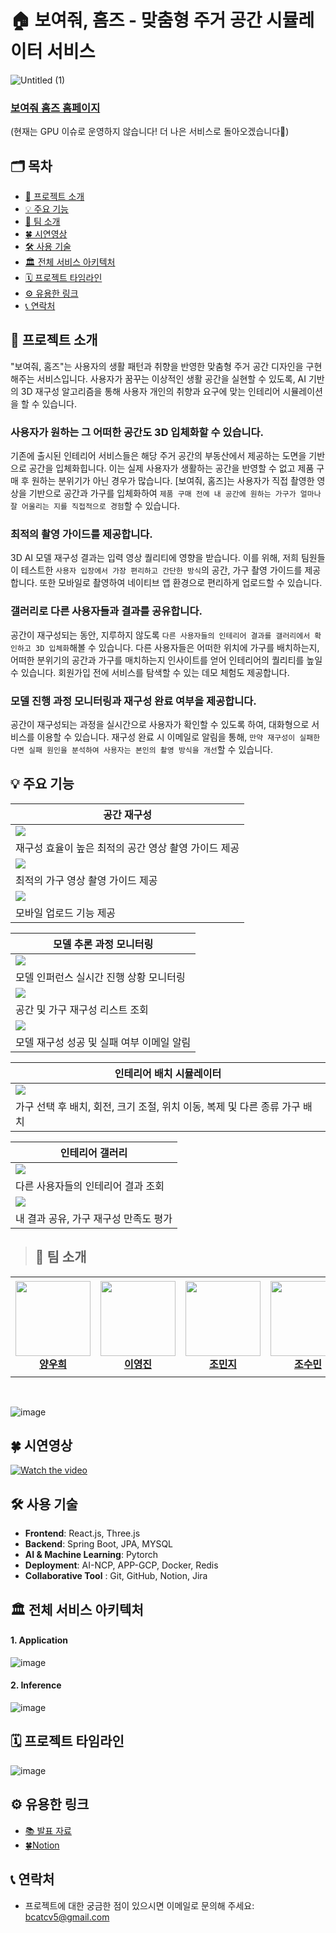 # 🏠 보여줘, 홈즈 - 맞춤형 주거 공간 시뮬레이터 서비스
![Untitled (1)](https://github.com/boostcampaitech6/level2-3-cv-finalproject-cv-05/assets/68053155/55691cec-b71c-4df3-b09a-39aeebbcfecb)

### [보여줘 홈즈 홈페이지](https://zzimkong.ggm.kr/) 
(현재는 GPU 이슈로 운영하지 않습니다! 더 나은 서비스로 돌아오겠습니다👏)

## 🗂️ 목차
- [🌈 프로젝트 소개](https://github.com/boostcampaitech6/level2-3-cv-finalproject-cv-05/blob/main/README.md#-%ED%94%84%EB%A1%9C%EC%A0%9D%ED%8A%B8-%EC%86%8C%EA%B0%9C)<br>
- [💡 주요 기능](https://github.com/boostcampaitech6/level2-3-cv-finalproject-cv-05/blob/main/README.md#-%EC%A3%BC%EC%9A%94-%EA%B8%B0%EB%8A%A5)<br>
- [👥 팀 소개](https://github.com/boostcampaitech6/level2-3-cv-finalproject-cv-05/blob/main/README.md#-%ED%8C%80-%EC%86%8C%EA%B0%9C)<br>
- [🍀 시연영상](https://github.com/boostcampaitech6/level2-3-cv-finalproject-cv-05/blob/main/README.md#-%EC%8B%9C%EC%97%B0%EC%98%81%EC%83%81)<br>
- [🛠 사용 기술](https://github.com/boostcampaitech6/level2-3-cv-finalproject-cv-05/blob/main/README.md#-%EC%82%AC%EC%9A%A9-%EA%B8%B0%EC%88%A0)<br>
- [🏛️ 전체 서비스 아키텍처](https://github.com/boostcampaitech6/level2-3-cv-finalproject-cv-05/blob/main/README.md#%EF%B8%8F-%EC%A0%84%EC%B2%B4-%EC%84%9C%EB%B9%84%EC%8A%A4-%EC%95%84%ED%82%A4%ED%85%8D%EC%B2%98)<br>
- [🗓️ 프로젝트 타임라인](https://github.com/boostcampaitech6/level2-3-cv-finalproject-cv-05/blob/main/README.md#%EF%B8%8F-%ED%94%84%EB%A1%9C%EC%A0%9D%ED%8A%B8-%ED%83%80%EC%9E%84%EB%9D%BC%EC%9D%B8)<br>
- [⚙️ 유용한 링크](https://github.com/boostcampaitech6/level2-3-cv-finalproject-cv-05?tab=readme-ov-file#%EF%B8%8F-%EC%9C%A0%EC%9A%A9%ED%95%9C-%EB%A7%81%ED%81%AC)<br>
- [📞 연락처](https://github.com/boostcampaitech6/level2-3-cv-finalproject-cv-05/blob/main/README.md#-%EC%97%B0%EB%9D%BD%EC%B2%98)<br>

## 🌈 프로젝트 소개
"보여줘, 홈즈"는 사용자의 생활 패턴과 취향을 반영한 맞춤형 주거 공간 디자인을 구현해주는 서비스입니다. 사용자가 꿈꾸는 이상적인 생활 공간을 실현할 수 있도록, AI 기반의 3D 재구성 알고리즘을 통해 사용자 개인의 취향과 요구에 맞는 인테리어 시뮬레이션을 할 수 있습니다.

### 사용자가 원하는 그 어떠한 공간도 3D 입체화할 수 있습니다.
기존에 출시된 인테리어 서비스들은 해당 주거 공간의 부동산에서 제공하는 도면을 기반으로 공간을 입체화힙니다. 이는 실제 사용자가 생활하는 공간을 반영할 수 없고 제품 구매 후 원하는 분위기가 아닌 경우가 많습니다. [보여줘, 홈즈]는 사용자가 직접 촬영한 영상을 기반으로 공간과 가구를 입체화하여 ```제품 구매 전에 내 공간에 원하는 가구가 얼마나 잘 어울리는 지를 직접적으로 경험```할 수 있습니다.

### 최적의 촬영 가이드를 제공합니다.
3D AI 모델 재구성 결과는 입력 영상 퀄리티에 영향을 받습니다. 이를 위해, 저희 팀원들이 테스트한 ```사용자 입장에서 가장 편리하고 간단한 방식```의 공간, 가구 촬영 가이드를 제공합니다. 또한 모바일로 촬영하여 네이티브 앱 환경으로 편리하게 업로드할 수 있습니다.

### 갤러리로 다른 사용자들과 결과를 공유합니다.
공간이 재구성되는 동안, 지루하지 않도록 ```다른 사용자들의 인테리어 결과를 갤러리에서 확인하고 3D 입체화```해볼 수 있습니다. 다른 사용자들은 어떠한 위치에 가구를 배치하는지, 어떠한 분위기의 공간과 가구를 매치하는지 인사이트를 얻어 인테리어의 퀄리티를 높일 수 있습니다. 회원가입 전에 서비스를 탐색할 수 있는 데모 체험도 제공합니다.

### 모델 진행 과정 모니터링과 재구성 완료 여부을 제공합니다.
공간이 재구성되는 과정을 실시간으로 사용자가 확인할 수 있도록 하여, 대화형으로 서비스를 이용할 수 있습니다. 재구성 완료 시 이메일로 알림을 통해, ```만약 재구성이 실패한다면 실패 원인을 분석하여 사용자는 본인의 촬영 방식을 개선```할 수 있습니다.

## 💡 주요 기능
| 공간 재구성 |
| --- |
|<img src = "https://github.com/SangBeom-Hahn/Sketch2Fashion/assets/90328527/1a37c5df-612a-46fc-982a-00e557ad590e">|
| 재구성 효율이 높은 최적의 공간 영상 촬영 가이드 제공 |
|<img src = "https://github.com/SangBeom-Hahn/Sketch2Fashion/assets/90328527/ca40cfc6-49a5-4725-84bc-8e9baa1072ef">|
|최적의 가구 영상 촬영 가이드 제공|
|<img src = "https://github.com/SangBeom-Hahn/Sketch2Fashion/assets/90328527/3513d91d-9854-4de8-b705-6b95701474b6">|
|모바일 업로드 기능 제공|

| 모델 추론 과정 모니터링 |
| --- |
|<img src = "https://github.com/SangBeom-Hahn/Sketch2Fashion/assets/90328527/03736dd1-ea31-4c16-b617-1a38c7df20ad">|
| 모델 인퍼런스 실시간 진행 상황 모니터링 |
|<img src = "https://github.com/SangBeom-Hahn/Sketch2Fashion/assets/90328527/2e38166b-8a15-4eae-b5f1-92ac641de43e">|
| 공간 및 가구 재구성 리스트 조회 |
|<img src = "https://github.com/SangBeom-Hahn/Sketch2Fashion/assets/90328527/3832441b-f0f0-4ba5-9afb-803493809f06">|
| 모델 재구성 성공 및 실패 여부 이메일 알림 |

| 인테리어 배치 시뮬레이터 |
| --- |
|<img src = "https://github.com/SangBeom-Hahn/Sketch2Fashion/assets/90328527/b4f79442-5b00-4aa2-9606-3a9feea17755">|
| 가구 선택 후 배치, 회전, 크기 조절, 위치 이동, 복제 및 다른 종류 가구 배치 |

| 인테리어 갤러리 |
| --- |
|<img src = "https://github.com/SangBeom-Hahn/Sketch2Fashion/assets/90328527/117f5780-7240-424a-9ac0-5331108c6bb7">|
| 다른 사용자들의 인테리어 결과 조회 |
|<img src = "https://github.com/SangBeom-Hahn/Sketch2Fashion/assets/90328527/81ad2955-8678-470c-8071-85198cfbc29b">|
| 내 결과 공유, 가구 재구성 만족도 평가 |

> ## 👥 팀 소개
<table>
    <tr height="160px">
        <td align="center" width="150px">
            <a href="https://github.com/woohee-yang"><img height="120px" width="120px" src="https://github.com/boostcampaitech6/level2-objectdetection-cv-05/assets/78292486/a1e74529-0abf-4d80-9716-4e8ae5ec8e72"/></a>
            <br/>
            <a href="https://github.com/woohee-yang"><strong>양우희</strong></a>
            <br />
        </td>
        <td align="center" width="150px">
            <a href="https://github.com/jinida"><img height="120px" width="120px" src="https://github.com/boostcampaitech6/level2-objectdetection-cv-05/assets/78292486/28955c1d-fa4e-46b1-9d70-f98eb54109b2"/></a>
            <br />
            <a href="https://github.com/jinida"><strong>이영진</strong></a>
            <br />
        </td>
        <td align="center" width="150px">
            <a href="https://github.com/cmj5064"><img height="120px" width="120px" src="https://github.com/boostcampaitech6/level2-objectdetection-cv-05/assets/78292486/6388976d-d0bd-4ba6-bae8-6c7e6c5b3352"></a>
            <br/>
            <a href="https://github.com/cmj5064"><strong>조민지</strong></a>
            <br />
        </td>
        <td align="center" width="150px">
            <a href="https://github.com/ccsum19"><img height="120px" width="120px" src="https://github.com/boostcampaitech6/level2-objectdetection-cv-05/assets/78292486/9ad5ecc3-e5be-4738-99c2-cc6e7f3931cb"/></a>
            <br/>
            <a href="https://github.com/ccsum19"><strong>조수민</strong></a>
            <br />
        </td>
        <td align="center" width="150px">
            <a href="https://github.com/hee000"><img height="120px" width="120px" src="https://github.com/boostcampaitech6/level2-objectdetection-cv-05/assets/78292486/cde48fcd-8099-472b-9877-b2644954ec68"/></a>
            <br />
            <a href="https://github.com/hee000"><strong>조창희</strong></a>
            <br />
        </td>
        <td align="center" width="150px">
              <a href="https://github.com/SangBeom-Hahn"><img height="120px" width="120px" src="https://github.com/boostcampaitech6/level2-objectdetection-cv-05/assets/78292486/1f7ed5a5-5e0f-46e4-85c6-31b9767dce41"/></a>
              <br />
              <a href="https://github.com/SangBeom-Hahn"><strong>한상범</strong></a>
              <br />
          </td>
    </tr>
</table>
<br/>

![image](https://github.com/boostcampaitech6/level2-3-cv-finalproject-cv-05/assets/68053155/81bafd11-dddf-403f-a85b-6f1e12c988fe)

## 🍀 시연영상
[![Watch the video](https://img.youtube.com/vi/dQB0vjDiycg/maxresdefault.jpg)](https://www.youtube.com/watch?v=dQB0vjDiycg&t=542s)


## 🛠 사용 기술
- **Frontend**: React.js, Three.js
- **Backend**: Spring Boot, JPA, MYSQL
- **AI & Machine Learning**: Pytorch
- **Deployment**: AI-NCP, APP-GCP, Docker, Redis
- **Collaborative Tool** : Git, GitHub, Notion, Jira

## 🏛️ 전체 서비스 아키텍처
#### 1. Application
![image](https://github.com/boostcampaitech6/level2-3-cv-finalproject-cv-05/assets/68053155/20c0cee9-6e56-4194-ba0b-66fcf0efbf1e)

#### 2. Inference
![image](https://github.com/boostcampaitech6/level2-3-cv-finalproject-cv-05/assets/68053155/05522555-49d0-4012-9e92-6ed59e64ba56)

## 🗓️ 프로젝트 타임라인
![image](https://github.com/boostcampaitech6/level2-3-cv-finalproject-cv-05/assets/68053155/f2b622b0-bd39-40e3-a8bc-20329785c596)

## ⚙️ 유용한 링크
 - [📚 발표 자료](https://github.com/boostcampaitech6/level2-3-cv-finalproject-cv-05/blob/main/boostcamp-cv05-semi-final.pdf)
 - [🍀Notion](https://www.notion.so/woohee-yang/Boostcamp-AI-Tech-6-zzimkkong-ae64c6924e10414a83e66a8b4d871cda)
   
## 📞 연락처
- 프로젝트에 대한 궁금한 점이 있으시면 이메일로 문의해 주세요: bcatcv5@gmail.com
